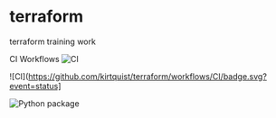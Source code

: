 # terraform
terraform training work

CI Workflows
![CI](https://github.com/kirtquist/terraform/workflows/CI/badge.svg)

![CI](https://github.com/kirtquist/terraform/workflows/CI/badge.svg?event=status]

![Python package](https://github.com/kirtquist/terraform/workflows/Python%20package/badge.svg?event=check_run)
